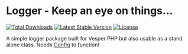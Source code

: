 # Logger - Keep an eye on things...

<a href="https://packagist.org/packages/cart-rd/logger"><img src="https://img.shields.io/packagist/dt/vesperphp/elemental?style=for-the-badge" alt="Total Downloads"></a>
<a href="https://packagist.org/packages/cart-rd/logger"><img src="https://img.shields.io/packagist/v/vesperphp/elemental?style=for-the-badge" alt="Latest Stable Version"></a>
<a href="https://packagist.org/packages/cart-rd/logger"><img src="https://img.shields.io/packagist/l/vesperphp/elemental?style=for-the-badge" alt="License"></a>

A simple logger package built for Vesper PHP but also usable as a stand alone class. Needs [Config](https://github.com/rik-janssen/config) to function!
